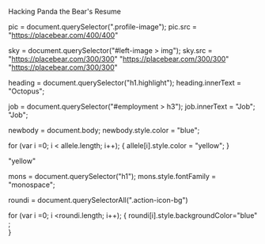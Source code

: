 

Hacking Panda the Bear's Resume

<!-- Select the element that contains the profile image (hint: look for the class). Change the src attribute so it points to a picture of your choosing instead\ -->


<!-- PROTIP: use the inspector to learn the dimensions of the current profile image and use a placeholder image service such as Place Bear to get an image of the same size. -->

pic = document.querySelector(".profile-image");
pic.src = "https://placebear.com/400/400"

<!-- Use the same approach to select the element that contains the photo of the sky and change the src attribute to another picture URL of your choosing. -->

sky = document.querySelector("#left-image > img");
sky.src = "https://placebear.com/300/300"
"https://placebear.com/300/300"
"https://placebear.com/300/300"


<!-- Select the heading that says "Panda the Bear" and change it to your own name. -->

heading = document.querySelector("h1.highlight");
heading.innerText = "Octopus";


<!-- Select the heading that says "Employment" and change it to something else. (hint: use a descendant selector) -->

job = document.querySelector("#employment > h3");
job.innerText = "Job";
"Job";


<!-- Change the colour of the body. document.body or document.querySelector("body") will work the same here-->

newbody = document.body;
newbody.style.color = "blue";  
<!-- if i want to change a style I could have changed in css -> call style.(whateveriwanttochange) -->

<!-- Change the colour of each element using the highlight class. Use a for loop to do this. -->
for (var i =0; i < allele.length; i++); {
allele[i].style.color = "yellow";
}

"yellow"

<!-- Change the font family of the h1 to 'monospace'. -->

mons = document.querySelector("h1");
mons.style.fontFamily = "monospace";

<!-- Find a way to select the round icons in the sidebar and then change their colour. -->

roundi = document.querySelectorAll(".action-icon-bg")


for (var i =0; i <roundi.length; i++); {
roundi[i].style.backgroundColor="blue" ;  
}

<!-- Scroll down to the contact form. Change the placeholder attribute of the name field to "identify yourself". -->

<!-- Change the placeholder attribute of the message field to "state your business". -->

<!-- Give the name field a "value" attribute of "your nemesis". -->

<!-- Change the value attribute of the email field to "koalathebear@gmail.com". -->

<!-- Change the value of the submit button on the contact form to "En garde!". -->

<!-- We should stop Koala from sending an email to Panda that they might regret! Find a way to disable the submit button (hint: familiarize yourself with the disabled attribute). -->

<!-- We should help Panda protect their privacy by erasing their personal details from the sidebar. -->
